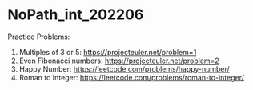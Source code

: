 # NoPath_int_202206

Practice Problems:
1. Multiples of 3 or 5: https://projecteuler.net/problem=1
2. Even Fibonacci numbers: https://projecteuler.net/problem=2
3. Happy Number: https://leetcode.com/problems/happy-number/
4. Roman to Integer: https://leetcode.com/problems/roman-to-integer/
